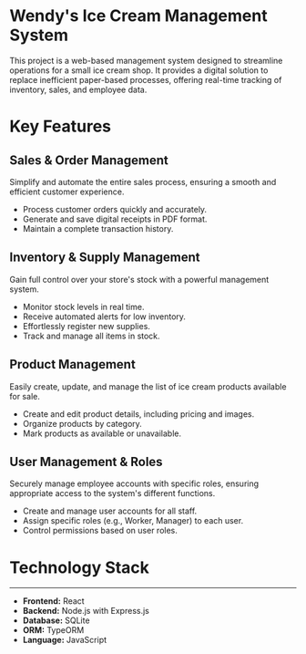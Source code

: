 # Wendy's Ice Cream Management System
This project is a web-based management system designed to streamline operations for a small ice cream shop. It provides a digital solution to replace inefficient paper-based processes, offering real-time tracking of inventory, sales, and employee data.

# Key Features

## Sales & Order Management
Simplify and automate the entire sales process, ensuring a smooth and efficient customer experience.
* Process customer orders quickly and accurately.
* Generate and save digital receipts in PDF format.
* Maintain a complete transaction history.

## Inventory & Supply Management
Gain full control over your store's stock with a powerful management system.
* Monitor stock levels in real time.
* Receive automated alerts for low inventory.
* Effortlessly register new supplies.
* Track and manage all items in stock.

## Product Management
Easily create, update, and manage the list of ice cream products available for sale.
* Create and edit product details, including pricing and images.
* Organize products by category.
* Mark products as available or unavailable.

## User Management & Roles
Securely manage employee accounts with specific roles, ensuring appropriate access to the system's different functions.
* Create and manage user accounts for all staff.
* Assign specific roles (e.g., Worker, Manager) to each user.
* Control permissions based on user roles.

# Technology Stack

---

* **Frontend:** React 
* **Backend:** Node.js with Express.js
* **Database:** SQLite
* **ORM:** TypeORM
* **Language:** JavaScript

